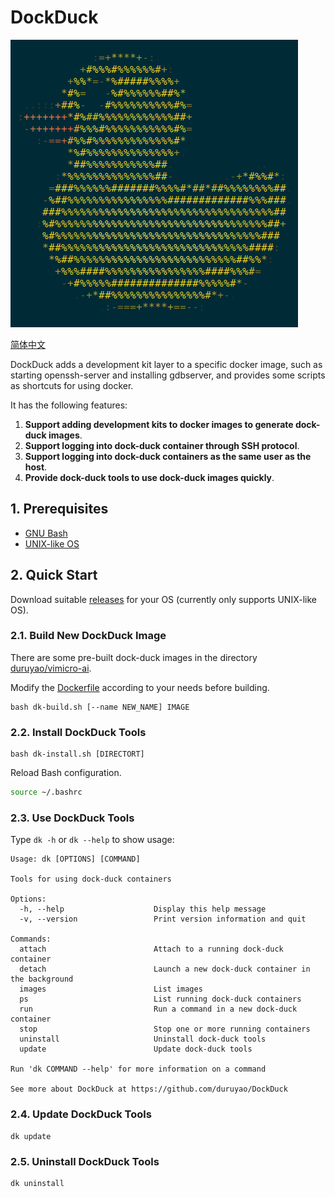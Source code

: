 # DockDuck

![img/duck-logo.png](img/duck-logo.png)

[简体中文](README_zh-CN.md)

DockDuck adds a development kit layer to a specific docker image, such as starting openssh-server and installing gdbserver, and provides some scripts as shortcuts for using docker.

It has the following features:

1) **Support adding development kits to docker images to generate dock-duck images**.
2) **Support logging into dock-duck container through SSH protocol**.
3) **Support logging into dock-duck containers as the same user as the host**.
4) **Provide dock-duck tools to use dock-duck images quickly**.

## 1. Prerequisites

- [GNU Bash](https://www.gnu.org/software/bash/)
- [UNIX-like OS](https://en.wikipedia.org/wiki/Unix-like)

## 2. Quick Start

Download suitable [releases](https://github.com/duruyao/DockDuck/releases) for your OS (currently only supports UNIX-like OS).

### 2.1. Build New DockDuck Image

There are some pre-built dock-duck images in the directory [duruyao/vimicro-ai](https://hub.docker.com/r/duruyao/vimicro-ai).

Modify the [Dockerfile](./Dockerfile) according to your needs before building.

```shell
bash dk-build.sh [--name NEW_NAME] IMAGE
```

### 2.2. Install DockDuck Tools

```shell
bash dk-install.sh [DIRECTORT]
```

Reload Bash configuration.

```bash
source ~/.bashrc
```

### 2.3. Use DockDuck Tools

Type `dk -h` or `dk --help` to show usage:

```shell
Usage: dk [OPTIONS] [COMMAND]

Tools for using dock-duck containers

Options:
  -h, --help                    Display this help message
  -v, --version                 Print version information and quit

Commands:
  attach                        Attach to a running dock-duck container
  detach                        Launch a new dock-duck container in the background
  images                        List images
  ps                            List running dock-duck containers
  run                           Run a command in a new dock-duck container
  stop                          Stop one or more running containers
  uninstall                     Uninstall dock-duck tools
  update                        Update dock-duck tools

Run 'dk COMMAND --help' for more information on a command

See more about DockDuck at https://github.com/duruyao/DockDuck

```

### 2.4. Update DockDuck Tools

```shell
dk update
```

### 2.5. Uninstall DockDuck Tools

```shell
dk uninstall
```
